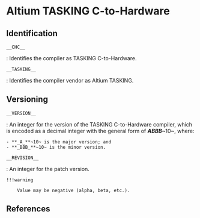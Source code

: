 # Altium TASKING C-to-Hardware

## Identification

`__CHC__`

:   Identifies the compiler as TASKING C-to-Hardware.

`__TASKING__`

:   Identifies the compiler vendor as Altium TASKING.

## Versioning

`__VERSION__`

:   An integer for the version of the TASKING C-to-Hardware compiler, which is encoded as a decimal integer with the general form of **_ABBB_**~10~, where:

    - **_A_**~10~ is the major version; and
    - **_BBB_**~10~ is the minor version.

`__REVISION__`

:   An integer for the patch version.

    !!!warning

        Value may be negative (alpha, beta, etc.).

## References
